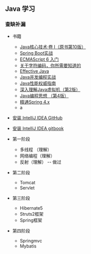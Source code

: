 ## Java 学习

### 查缺补漏


- 书籍
  - [Java核心技术·卷 I（原书第10版）](https://book.douban.com/subject/26880667/)
  - [Spring Boot实战](https://book.douban.com/subject/26857423/)
  - [ECMAScript 6 入门](http://es6.ruanyifeng.com/#docs/promise)
  - [关于字符编码，你所需要知道的](http://www.imkevinyang.com/2010/06/%E5%85%B3%E4%BA%8E%E5%AD%97%E7%AC%A6%E7%BC%96%E7%A0%81%EF%BC%8C%E4%BD%A0%E6%89%80%E9%9C%80%E8%A6%81%E7%9F%A5%E9%81%93%E7%9A%84.html)
  - [Effective Java](https://book.douban.com/subject/27047716/)
  - [Java并发编程实战](https://book.douban.com/subject/10484692/)
  - [Java性能权威指南](https://book.douban.com/subject/26740520/)
  - [深入理解Java虚拟机（第2版）](https://book.douban.com/subject/24722612/)
  - [Java编程思想 （第4版）](https://book.douban.com/subject/2130190/)
  - [精通Spring 4.x](https://book.douban.com/subject/26952826/)
  - a

- [安装 IntelliJ IDEA GitHub](https://github.com/judasn/IntelliJ-IDEA-Tutorial/blob/master/introduce.md)

- [安装 IntelliJ IDEA gitbook](https://dancon.gitbooks.io/intellij-idea/content/settings-introduce-1.html)


- 第一阶段
  - 多线程 （理解）
  - 网络编程（理解）
  - 反射（理解） -- 做过
- 第二阶段
  -  Tomcat
  - Servlet
- 第三阶段
  - Hibernate5
  - Struts2框架
  - Spring框架
- 第四阶段
  -  Springmvc
  - Mybatis
